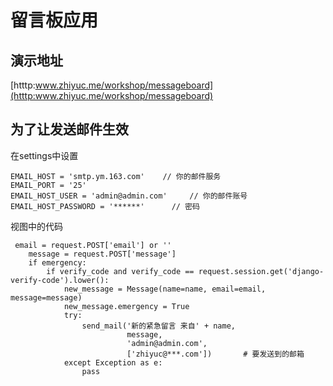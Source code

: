 # 留言板应用

## 演示地址

[htttp:www.zhiyuc.me/workshop/messageboard](htttp:www.zhiyuc.me/workshop/messageboard)

## 为了让发送邮件生效

在settings中设置

    EMAIL_HOST = 'smtp.ym.163.com'    // 你的邮件服务
    EMAIL_PORT = '25'
    EMAIL_HOST_USER = 'admin@admin.com'     // 你的邮件账号
    EMAIL_HOST_PASSWORD = '******'      // 密码

视图中的代码

     email = request.POST['email'] or ''
        message = request.POST['message']
        if emergency:
            if verify_code and verify_code == request.session.get('django-verify-code').lower():
                new_message = Message(name=name, email=email, message=message)
                new_message.emergency = True
                try:
                    send_mail('新的紧急留言 来自' + name,
                              message,
                              'admin@admin.com',
                              ['zhiyuc@***.com'])       # 要发送到的邮箱
                except Exception as e:
                    pass

